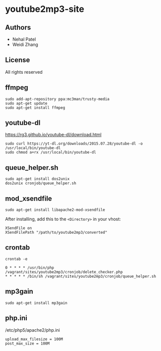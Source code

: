 youtube2mp3-site
=========

Authors
----------

* Nehal Patel
* Weidi Zhang


License
--------

All rights reserved


ffmpeg
---------

```
sudo add-apt-repository ppa:mc3man/trusty-media
sudo apt-get update
sudo apt-get install ffmpeg
```


youtube-dl
----------

https://rg3.github.io/youtube-dl/download.html

```
sudo curl https://yt-dl.org/downloads/2015.07.28/youtube-dl -o /usr/local/bin/youtube-dl
sudo chmod a+rx /usr/local/bin/youtube-dl
```


queue_helper.sh
-----------------

```
sudo apt-get install dos2unix
dos2unix cronjob/queue_helper.sh
```


mod_xsendfile
----------

```
sudo apt-get install libapache2-mod-xsendfile
```

After installing, add this to the ```<Directory>``` in your vhost:

```
XSendFile on
XSendFilePath "/path/to/youtube2mp3/converted"
```

crontab
----------

```
crontab -e

0 * * * * /usr/bin/php /vagrant/sites/youtube2mp3/cronjob/delete_checker.php
* * * * * /bin/sh /vagrant/sites/youtube2mp3/cronjob/queue_helper.sh
```

mp3gain
--------

```
sudo apt-get install mp3gain
```

php.ini
--------

/etc/php5/apache2/php.ini

```
upload_max_filesize = 100M
post_max_size = 100M
```
